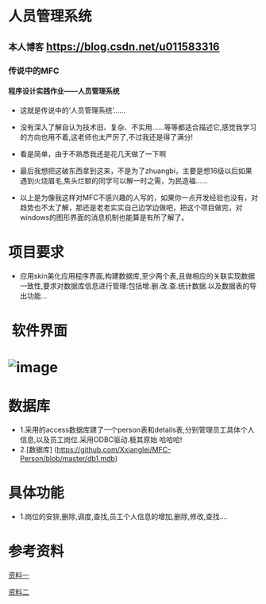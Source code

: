 # 人员管理系统
## `本人博客` https://blog.csdn.net/u011583316</br>
### 传说中的MFC
#### 程序设计实践作业——人员管理系统

* 这就是传说中的‘人员管理系统’……

* 没有深入了解自认为技术旧、复杂、不实用……等等都适合描述它,感觉我学习的方向也用不着,这老师也太严厉了,不过我还是得了满分!

* 看是简单，由于不熟悉我还是花几天做了一下啊

* 最后我想把这破东西拿到这来，不是为了zhuangbi，主要是想16级以后如果遇到火烧眉毛,焦头烂额的同学可以解一时之需，为民造福......

* 以上是为像我这样对MFC不感兴趣的人写的，如果你一点开发经验也没有，对趋势也不太了解，那还是老老实实自己边学边做吧，把这个项目做完，对windows的图形界面的消息机制也能算是有所了解了。
#  项目要求
* 应用skin美化应用程序界面,构建数据库,至少两个表,且做相应的关联实现数据一致性,要求对数据库信息进行管理:包括增.删.改.查.统计数据.以及数据表的导出功能...
#  软件界面
# ![image](https://github.com/Xxianglei/MFC-Person/blob/master/IMG_20180520_170113.jpg)

# 数据库
* 1.采用的access数据库建了一个person表和details表,分别管理员工具体个人信息,以及员工岗位.采用ODBC驱动.极其原始 哈哈哈!<br>
* 2.[数据库] (https://github.com/Xxianglei/MFC-Person/blob/master/db1.mdb)<br>
# 具体功能
* 1.岗位的安排,删除,调度,查找,员工个人信息的增加,删除,修改,查找....<br>

# 参考资料
[资料一](https://github.com/Xxianglei/MFC-Person/blob/master/VC%2B%2B%E6%95%B0%E6%8D%AE%E5%BA%93%E5%BA%94%E7%94%A8.pdf)<br>

[资料二](https://github.com/Xxianglei/MFC-Person/blob/master/%E6%9E%84%E5%BB%BAFlexGrid%E7%94%A8%E4%BA%8E%E6%98%BE%E7%A4%BA%E6%95%B0%E6%8D%AE.pdf)<br>

